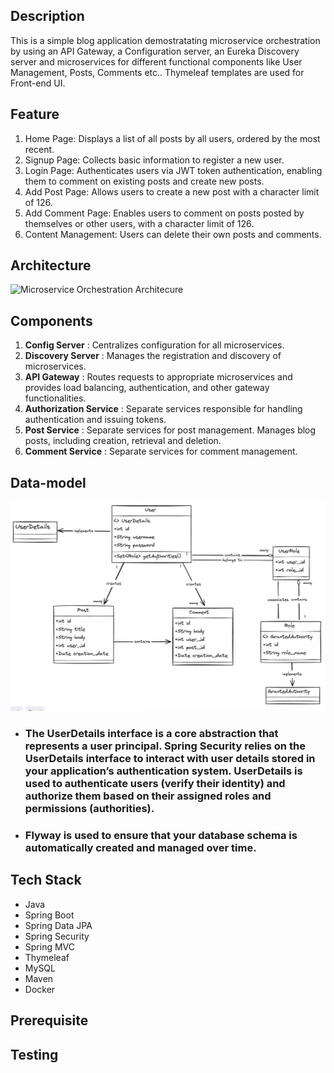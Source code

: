 ## Description

This is a simple blog application demostratating microservice orchestration by using an API Gateway, a Configuration server, an Eureka Discovery server and microservices for different functional components like User Management, Posts, Comments etc..  Thymeleaf templates are used for Front-end UI.

## Feature

1. Home Page: Displays a list of all posts by all users, ordered by the most recent.
2. Signup Page: Collects basic information to register a new user.
3. Login Page: Authenticates users via JWT token authentication, enabling them to comment on existing posts and create new posts.
4. Add Post Page: Allows users to create a new post with a character limit of 126.
5. Add Comment Page: Enables users to comment on posts posted by themselves or other users, with a character limit of 126.
6. Content Management: Users can delete their own posts and comments.

## Architecture
![Microservice Orchestration Architecure](images/architecure.png)

## Components

1. **Config Server** : Centralizes configuration for all microservices.
2. **Discovery Server** : Manages the registration and discovery of microservices.
3. **API Gateway** : Routes requests to appropriate microservices and provides load balancing, authentication, and other gateway functionalities.
4. **Authorization Service** : Separate services responsible for handling authentication and issuing tokens. 
5. **Post Service** : Separate services for post management. Manages blog posts, including creation, retrieval and deletion.
6. **Comment Service** : Separate services for comment management.

## Data-model

![Microservice Orchestration Architecure](images/datamodel.png)

* ### The UserDetails interface is a core abstraction that represents a user principal. Spring Security relies on the UserDetails interface to interact with user details stored in your application’s authentication system. UserDetails is used to authenticate users (verify their identity) and authorize them based on their assigned roles and permissions (authorities).  

* ### Flyway is used to ensure that your database schema is automatically created and managed over time.

## Tech Stack

- Java
- Spring Boot
- Spring Data JPA
- Spring Security
- Spring MVC
- Thymeleaf
- MySQL
- Maven
- Docker

## Prerequisite


## Testing


